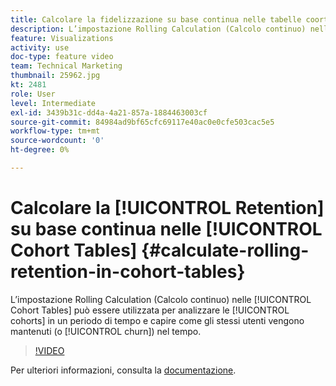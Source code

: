 ```yaml
---
title: Calcolare la fidelizzazione su base continua nelle tabelle coorte
description: L’impostazione Rolling Calculation (Calcolo continuo) nelle tabelle coorte può essere utilizzata per analizzare le coorti in un periodo di tempo e capire come gli stessi utenti vengono mantenuti (o persi) nel tempo.
feature: Visualizations
activity: use
doc-type: feature video
team: Technical Marketing
thumbnail: 25962.jpg
kt: 2481
role: User
level: Intermediate
exl-id: 3439b31c-dd4a-4a21-857a-1884463003cf
source-git-commit: 84984ad9bf65cfc69117e40ac0e0cfe503cac5e5
workflow-type: tm+mt
source-wordcount: '0'
ht-degree: 0%

---
```


# Calcolare la [!UICONTROL Retention] su base continua nelle [!UICONTROL Cohort Tables] {#calculate-rolling-retention-in-cohort-tables}

L’impostazione Rolling Calculation (Calcolo continuo) nelle [!UICONTROL Cohort Tables] può essere utilizzata per analizzare le [!UICONTROL cohorts] in un periodo di tempo e capire come gli stessi utenti vengono mantenuti (o [!UICONTROL churn]) nel tempo.

>[!VIDEO](https://video.tv.adobe.com/v/25962/?quality=12&learn=on)

Per ulteriori informazioni, consulta la [documentazione](https://experienceleague.adobe.com/docs/analytics/analyze/analysis-workspace/visualizations/cohort-table/cohort-analysis.html?lang=it).
